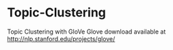 # Topic-Clustering
Topic Clustering with GloVe
Glove download available at http://nlp.stanford.edu/projects/glove/
